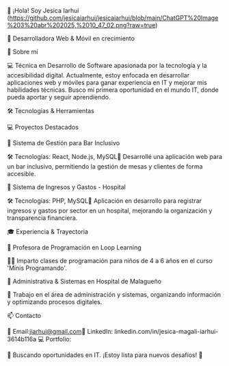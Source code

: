 👋 ¡Hola! Soy Jesica Iarhui (https://github.com/jesicaiarhui/jesicaiarhui/blob/main/ChatGPT%20Image%203%20abr%202025,%2010_47_02.png?raw=true)


🚀 Desarrolladora Web & Móvil en crecimiento

📌 Sobre mí

💻 Técnica en Desarrollo de Software apasionada por la tecnología y la accesibilidad digital. Actualmente, estoy enfocada en desarrollar aplicaciones web y móviles para ganar experiencia en IT y mejorar mis habilidades técnicas. Busco mi primera oportunidad en el mundo IT, donde pueda aportar y seguir aprendiendo.

🛠️ Tecnologías & Herramientas



💻 Proyectos Destacados

📌 Sistema de Gestión para Bar Inclusivo

🛠️ Tecnologías: React, Node.js, MySQL📄 Desarrollé una aplicación web para un bar inclusivo, permitiendo la gestión de mesas y clientes de forma accesible.

📌 Sistema de Ingresos y Gastos - Hospital

🛠️ Tecnologías: PHP, MySQL📄 Aplicación en desarrollo para registrar ingresos y gastos por sector en un hospital, mejorando la organización y transparencia financiera.

🎓 Experiencia & Trayectoria

📌 Profesora de Programación en Loop Learning

👩‍🏫 Imparto clases de programación para niños de 4 a 6 años en el curso 'Minis Programando'.

📌 Administrativa & Sistemas en Hospital de Malagueño

🏥 Trabajo en el área de administración y sistemas, organizando información y optimizando procesos digitales.

📫 Contacto

📩 Email:jiarhui@gmail.com🔗 LinkedIn: linkedin.com/in/jesica-magali-iarhui-3614b116a 💻 Portfolio: 

📍 Buscando oportunidades en IT. ¡Estoy lista para nuevos desafíos! 🚀


